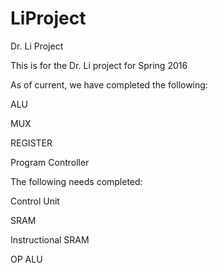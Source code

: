# LiProject
Dr. Li Project

This is for the Dr. Li project for Spring 2016

As of current, we have completed the following:

  ALU
  
  MUX
  
  REGISTER
  
  Program Controller
  
The following needs completed:

  Control Unit
  
  SRAM
  
  Instructional SRAM
  
  OP ALU
